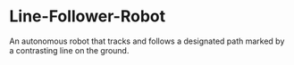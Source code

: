 # Line-Follower-Robot
An autonomous robot that tracks and follows a designated path marked by a contrasting line on the ground.
